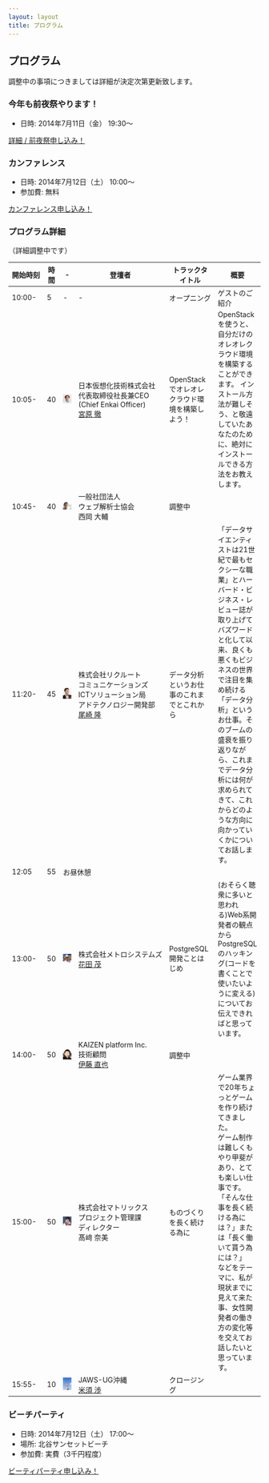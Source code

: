 ```yaml
---
layout: layout
title: プログラム
---
```



プログラム
--------------------------------------------------------------------------------

調整中の事項につきましては詳細が決定次第更新致します。


### 今年も前夜祭やります！

* 日時: 2014年7月11日（金） 19:30〜

<p><a href="http://hackers-champloo.doorkeeper.jp/events/11743" class="medium button" target="_blank">詳細 / 前夜祭申し込み！</a></p>


### カンファレンス

* 日時: 2014年7月12日（土） 10:00〜
* 参加費: 無料

<p><a href="http://hackers-champloo.doorkeeper.jp/events/11744" class="medium button" target="_blank">カンファレンス申し込み！</a></p>


### プログラム詳細

（詳細調整中です）

<table><thead>
    <tr>
      <th nowrap>開始時刻</th>
      <th>時間</th>
      <th>-</th>
      <th>登壇者</th>
      <th>トラックタイトル</th>
      <th>概要</th>
    </tr>
  </thead><tbody>
    <tr>
      <td>10:00-</td>
      <td>5</td>
      <td width="100">-</td>
      <td>-</td>
      <td nowrap>オープニング</td>
      <td>ゲストのご紹介</td>
    </tr>
    <tr>
      <td>10:05-</td>
      <td>40</td>
      <td><img width="100" src="/img/miyahara_thumb.jpg"></td>
      <td>日本仮想化技術株式会社<br>代表取締役社長兼CEO<br>(Chief Enkai Officer)<br><a href="https://twitter.com/tmiyahar">宮原 徹</a></td>
      <td>OpenStackでオレオレクラウド環境を構築しよう！</td>
      <td>OpenStackを使うと、自分だけのオレオレクラウド環境を構築することができます。
インストール方法が難しそう、と敬遠していたあなたのために、絶対にインストールできる方法をお教えします。</td>
    </tr>
    <tr>
      <td>10:45-</td>
      <td>40</td>
      <td><img width="100" src="/img/profile_nishioka.jpg"></td>
      <td>一般社団法人<br>ウェブ解析士協会<br>西岡 大輔</td>
      <td>調整中</td>
      <td></td>
    </tr>
    <tr>
      <td>11:20-</td>
      <td>45</td>
      <td><img width="100" src="/img/profile_ozaki.jpg"></td>
      <td nowrap>株式会社リクルート<br>コミュニケーションズ<br>ICTソリューション局<br>アドテクノロジー開発部<br><a href="http://tjo.hatenablog.com/">尾崎 隆</a></td>
      <td>データ分析というお仕事のこれまでとこれから</td>
      <td>「データサイエンティストは21世紀で最もセクシーな職業」とハーバード・ビジネス・レビュー誌が取り上げてバズワードと化して以来、良くも悪くもビジネスの世界で注目を集め続ける「データ分析」というお仕事。そのブームの盛衰を振り返りながら、これまでデータ分析には何が求められてきて、これからどのような方向に向かっていくかについてお話します。</td>
    </tr>
    <tr>
      <td>12:05</td>
      <td>55</td>
      <td colspan="4">お昼休憩</td>
    </tr>
    <tr>
      <td>13:00-</td>
      <td>50</td>
      <td><img width="100" src="/img/profile_hanada.jpg"></td>
      <td nowrap>株式会社メトロシステムズ<br><a href="https://twitter.com/s87">花田 茂</a></td>
      <td>PostgreSQL 開発ことはじめ</td>
      <td>(おそらく聴衆に多いと思われる)Web系開発者の観点からPostgreSQLのハッキング(コードを書くことで使いたいように変える)についてお伝えできればと思っています。</td>
    </tr>
    <tr>
      <td>14:00-</td>
      <td>50</td>
      <td><img width="100" src="/img/profile_ito.png"></td>
      <td>KAIZEN platform Inc.<br>技術顧問<br><a href="https://twitter.com/naoya_ito">伊藤 直也</a></td>
      <td>調整中</td>
      <td></td>
    </tr>
    <tr>
      <td>15:00-</td>
      <td>50</td>
      <td><img width="100" src="/img/profile_takasaki.jpg"></td>
      <td nowrap>株式会社マトリックス<br>プロジェクト管理課<br>ディレクター<br>髙﨑 奈美</a></td>
      <td>ものづくりを長く続ける為に</td>
      <td>ゲーム業界で20年ちょっとゲームを作り続けてきました。<br>
ゲーム制作は難しくもやり甲斐があり、とても楽しい仕事です。<br>
「そんな仕事を長く続ける為には？」または「長く働いて貰う為には？」<br>
などをテーマに、私が現状までに見えて来た事、女性開発者の働き方の変化等を交えてお話したいと思っています。
</td>
    </tr>
    <tr>
      <td>15:55-</td>
      <td>10</td>
      <td><img width="100" src="/img/yonesu.jpg"></td>
      <td> JAWS-UG沖縄<br><a href="https://twitter.com/asumaslv">米須 渉</a></td>
      <td>クロージング</td>
      <td></td>
    </tr>
</tbody></table>




### ビーチパーティ

* 日時: 2014年7月12日（土） 17:00〜
* 場所: 北谷サンセットビーチ
* 参加費: 実費（3千円程度）

<p><a href="http://hackers-champloo.doorkeeper.jp/events/11745" class="medium button" target="_blank">ビーティパーティ申し込み！</a></p>
